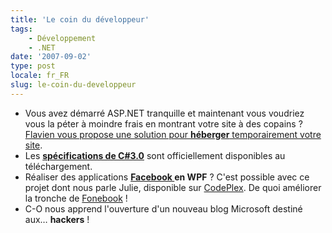 ```yaml
---
title: 'Le coin du développeur'
tags:
    - Développement
    - .NET
date: '2007-09-02'
type: post
locale: fr_FR
slug: le-coin-du-developpeur
---
```


* Vous avez démarré ASP.NET tranquille et maintenant vous voudriez vous la péter à moindre frais en montrant votre site à des copains&nbsp;? [Flavien vous propose une solution pour **héberger** temporairement votre site](http://blogs.developpeur.org/raptorxp/archive/2007/08/27/h-bergement-gratuit-sur-iis-7.aspx).
* Les [**spécifications de C#3.0**](http://blogs.msdn.com/b/charlie/archive/2007/08/20/c-3-0-specification-now-available.aspx) sont officiellement disponibles au téléchargement.
* Réaliser des applications **[Facebook ](http://www.facebook.com)en WPF**&nbsp;? C'est possible avec ce projet dont nous parle Julie, disponible sur [CodePlex](http://www.codeplex.com). De quoi améliorer la tronche de [Fonebook](http://www.presse-citron.net/?2007/07/27/2322-fonebook-pour-synchroniser-facebook-avec-outlook-et-donc-avec-votre-pda-smartphone)&nbsp;!
* C-O nous apprend l'ouverture d'un nouveau blog Microsoft destiné aux… **hackers**&nbsp;!
